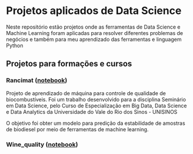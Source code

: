 # Projetos aplicados de Data Science
Neste repositório estão projetos onde as ferramentas de Data Science e Machine Learning
foram aplicadas para resolver diferentes problemas de negócios e
também para meu aprendizado das ferramentas e linguagem Python

## Projetos para formações e cursos
### Rancimat ([notebook](https://github.com/livschaum/Data-Science-projects/blob/main/Rancimat.ipynb))

Projeto de aprendizado de máquina para controle de qualidade
de biocombustíveis. Foi um trabalho desenvolvido para a
disciplina Seminário em Data Science,
pelo Curso de Especialização em Big Data, Data Science e Data Analytics
da Universidade do Vale do Rio dos Sinos - UNISINOS

O objetivo foi obter um modelo para predição da estabilidade de amostras de biodiesel por meio de ferramentas de machine learning.

### Wine_quality ([notebook](https://github.com/livschaum/Data-Science-projects/blob/main/Wine_quality.ipynb))
